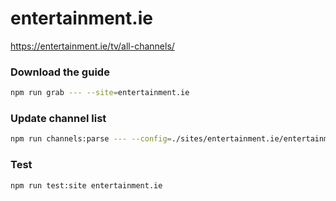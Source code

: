 # entertainment.ie

https://entertainment.ie/tv/all-channels/

### Download the guide

```sh
npm run grab --- --site=entertainment.ie
```

### Update channel list

```sh
npm run channels:parse --- --config=./sites/entertainment.ie/entertainment.ie.config.js --output=./sites/entertainment.ie/entertainment.ie.channels.xml
```

### Test

```sh
npm run test:site entertainment.ie
```
